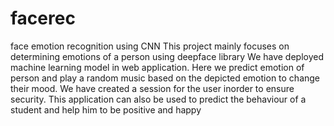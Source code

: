 # facerec
face emotion recognition using CNN
This project mainly focuses on determining emotions of a person using deepface library
We have deployed machine learning model in web application.
Here we predict emotion of person and play a random music based on the depicted emotion to change their mood.
We have created a session for the user inorder to ensure security.
This application can also be used to predict the behaviour of a student and help him to be positive and happy

